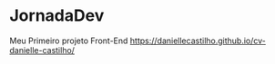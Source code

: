 # JornadaDev
Meu Primeiro projeto Front-End
https://daniellecastilho.github.io/cv-danielle-castilho/
